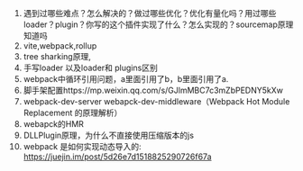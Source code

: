 1. 遇到过哪些难点？怎么解决的？做过哪些优化？优化有量化吗？用过哪些loader？plugin？你写的这个插件实现了什么？怎么实现的？sourcemap原理知道吗
2. vite,webpack,rollup
3. tree sharking原理,
4. 手写loader 以及loader和 plugins区别
5. webpack中循环引用问题，a里面引用了b，b里面引用了a.
6. 脚手架配置https://mp.weixin.qq.com/s/GJlmMBC7c3mZbPEDNY5kXw
7. webpack-dev-server webapck-dev-middleware（Webpack Hot Module Replacement 的原理解析）
8. webapck的HMR
9. DLLPlugin原理，为什么不直接使用压缩版本的js
10. webpack 是如何实现动态导入的: https://juejin.im/post/5d26e7d1518825290726f67a